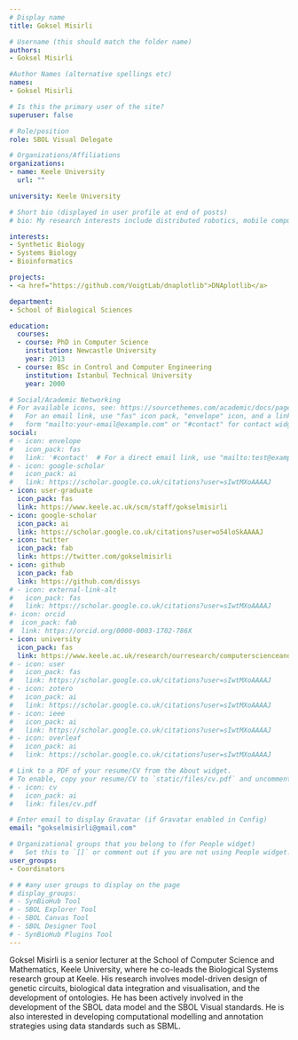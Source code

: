 ```yaml
---
# Display name
title: Goksel Misirli

# Username (this should match the folder name)
authors:
- Goksel Misirli

#Author Names (alternative spellings etc)
names:
- Goksel Misirli

# Is this the primary user of the site?
superuser: false

# Role/position
role: SBOL Visual Delegate

# Organizations/Affiliations
organizations:
- name: Keele University
  url: ""

university: Keele University

# Short bio (displayed in user profile at end of posts)
# bio: My research interests include distributed robotics, mobile computing and programmable matter.

interests:
- Synthetic Biology
- Systems Biology
- Bioinformatics

projects:
- <a href="https://github.com/VoigtLab/dnaplotlib">DNAplotlib</a>

department:
- School of Biological Sciences

education:
  courses:
  - course: PhD in Computer Science
    institution: Newcastle University
    year: 2013
  - course: BSc in Control and Computer Engineering
    institution: Istanbul Technical University
    year: 2000

# Social/Academic Networking
# For available icons, see: https://sourcethemes.com/academic/docs/page-builder/#icons
#   For an email link, use "fas" icon pack, "envelope" icon, and a link in the
#   form "mailto:your-email@example.com" or "#contact" for contact widget.
social:
# - icon: envelope
#   icon_pack: fas
#   link: '#contact'  # For a direct email link, use "mailto:test@example.org".
# - icon: google-scholar
#   icon_pack: ai
#   link: https://scholar.google.co.uk/citations?user=sIwtMXoAAAAJ
- icon: user-graduate
  icon_pack: fas
  link: https://www.keele.ac.uk/scm/staff/gokselmisirli
- icon: google-scholar
  icon_pack: ai
  link: https://scholar.google.co.uk/citations?user=o54loSkAAAAJ
- icon: twitter
  icon_pack: fab
  link: https://twitter.com/gokselmisirli
- icon: github
  icon_pack: fab
  link: https://github.com/dissys
# - icon: external-link-alt
#   icon_pack: fas
#   link: https://scholar.google.co.uk/citations?user=sIwtMXoAAAAJ
#- icon: orcid
#  icon_pack: fab
#  link: https://orcid.org/0000-0003-1702-786X
- icon: university
  icon_pack: fas
  link: https://www.keele.ac.uk/research/ourresearch/computerscienceandmathematics/computerscienceresearch/futuresystems/biologicalsystems
# - icon: user
#   icon_pack: fas
#   link: https://scholar.google.co.uk/citations?user=sIwtMXoAAAAJ
# - icon: zotero
#   icon_pack: ai
#   link: https://scholar.google.co.uk/citations?user=sIwtMXoAAAAJ
# - icon: ieee
#   icon_pack: ai
#   link: https://scholar.google.co.uk/citations?user=sIwtMXoAAAAJ
# - icon: overleaf
#   icon_pack: ai
#   link: https://scholar.google.co.uk/citations?user=sIwtMXoAAAAJ

# Link to a PDF of your resume/CV from the About widget.
# To enable, copy your resume/CV to `static/files/cv.pdf` and uncomment the lines below.
# - icon: cv
#   icon_pack: ai
#   link: files/cv.pdf

# Enter email to display Gravatar (if Gravatar enabled in Config)
email: "gokselmisirli@gmail.com"

# Organizational groups that you belong to (for People widget)
#   Set this to `[]` or comment out if you are not using People widget.
user_groups:
- Coordinators

# # #any user groups to display on the page
# display_groups:
# - SynBioHub Tool
# - SBOL Explorer Tool
# - SBOL Canvas Tool
# - SBOL Designer Tool
# - SynBioHub Plugins Tool
---
```


Goksel Misirli is a senior lecturer at the School of Computer Science and Mathematics, Keele University, where he co-leads the Biological Systems research group at Keele. His research involves model-driven design of genetic circuits, biological data integration and visualisation, and the development of ontologies. He has been actively involved in the development of the SBOL data model and the SBOL Visual standards. He is also interested in developing computational modelling and annotation strategies using data standards such as SBML.
